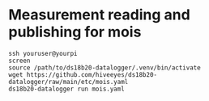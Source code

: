 # Measurement reading and publishing for mois

```shell
ssh youruser@yourpi
screen
source /path/to/ds18b20-datalogger/.venv/bin/activate
wget https://github.com/hiveeyes/ds18b20-datalogger/raw/main/etc/mois.yaml
ds18b20-datalogger run mois.yaml
```
